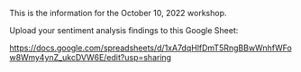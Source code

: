 This is the information for the October 10, 2022 workshop.

Upload your sentiment analysis findings to this Google Sheet:

https://docs.google.com/spreadsheets/d/1xA7dqHlfDmT5RngBBwWnhfWFow8Wmy4ynZ_ukcDVW6E/edit?usp=sharing
